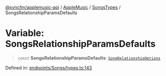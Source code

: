 [@syncfm/applemusic-api](../../../../../../globals.md) / [AppleMusic](../../../index.md) / [SongsTypes](../index.md) / SongsRelationshipParamsDefaults

# Variable: SongsRelationshipParamsDefaults

> `const` **SongsRelationshipParamsDefaults**: [`SongRelationshipOptions`](../interfaces/SongRelationshipOptions.md)

Defined in: [endpoints/Songs/types.ts:143](https://github.com/sync-fm/applemusic-api/blob/a6a8471d4d51a41f6bd8af9d95c8abf0126e10f4/src/endpoints/Songs/types.ts#L143)
